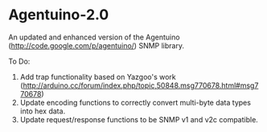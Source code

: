 Agentuino-2.0
=============

An updated and enhanced version of the Agentuino (http://code.google.com/p/agentuino/) SNMP library.

To Do:
1. Add trap functionality based on Yazgoo's work (http://arduino.cc/forum/index.php/topic,50848.msg770678.html#msg770678)
2. Update encoding functions to correctly convert multi-byte data types into hex data.
3. Update request/response functions to be SNMP v1 and v2c compatible.
